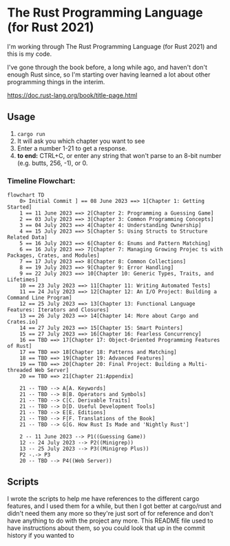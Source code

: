 # The Rust Programming Language (for Rust 2021)

I'm working through The Rust Programming Language (for Rust 2021) and this is my code.

I've gone through the book before, a long while ago, and haven't don't enough Rust since, so I'm starting over having learned a lot about other programming things in the interim.

https://doc.rust-lang.org/book/title-page.html

## Usage

1. `cargo run`
2. It will ask you which chapter you want to see
3. Enter a number 1-21 to get a response.
4. **to end:** CTRL+C, or enter any string that won't parse to an 8-bit number (e.g. butts, 256, -1), or 0.


### Timeline Flowchart: 

```mermaid 
flowchart TD
    0> Initial Commit ] == 08 June 2023 ==> 1[Chapter 1: Getting Started]
    1 == 11 June 2023 ==> 2[Chapter 2: Programming a Guessing Game]
    2 == 03 July 2023 ==> 3[Chapter 3: Common Programming Concepts]
    3 == 04 July 2023 ==> 4[Chapter 4: Understanding Ownership]
    4 == 15 July 2023 ==> 5[Chapter 5: Using Structs to Structure Related Data]
    5 == 16 July 2023 ==> 6[Chapter 6: Enums and Pattern Matching]
    6 == 16 July 2023 ==> 7[Chapter 7: Managing Growing Projec ts with Packages, Crates, and Modules]
    7 == 17 July 2023 ==> 8[Chapter 8: Common Collections]
    8 == 19 July 2023 ==> 9[Chapter 9: Error Handling]
    9 == 22 July 2023 ==> 10[Chapter 10: Generic Types, Traits, and Lifetimes]
    10 == 23 July 2023 ==> 11[Chapter 11: Writing Automated Tests]
    11 == 24 July 2023 ==> 12[Chapter 12: An I/O Project: Building a Command Line Program]
    12 == 25 July 2023 ==> 13[Chapter 13: Functional Language Features: Iterators and Closures]
    13 == 26 July 2023 ==> 14[Chapter 14: More about Cargo and Crates.io]
    14 == 27 July 2023 ==> 15[Chapter 15: Smart Pointers]
    15 == 27 July 2023 ==> 16[Chapter 16: Fearless Concurrency]
    16 == TBD ==> 17[Chapter 17: Object-Oriented Programming Features of Rust]
    17 == TBD ==> 18[Chapter 18: Patterns and Matching]
    18 == TBD ==> 19[Chapter 19: Advanced Features]
    19 == TBD ==> 20[Chapter 20: Final Project: Building a Multi-threaded Web Server]
    20 == TBD ==> 21[Chapter 21:Appendix]

    21 -- TBD --> A[A. Keywords]
    21 -- TBD --> B[B. Operators and Symbols]
    21 -- TBD --> C[C. Derivable Traits]
    21 -- TBD --> D[D. Useful Development Tools]
    21 -- TBD --> E[E. Editions]
    21 -- TBD --> F[F. Translations of the Book]
    21 -- TBD --> G[G. How Rust Is Made and 'Nightly Rust']

    2 -- 11 June 2023 --> P1((Guessing Game))
    12 -- 24 July 2023 --> P2((Minigrep))
    13 -- 25 July 2023 --> P3((Minigrep Plus))
    P2 -.-> P3
    20 -- TBD --> P4((Web Server))
```

## Scripts

I wrote the scripts to help me have references to the different cargo features, and I used them for a while, but then I got better at cargo/rust and didn't need them any more so they're just sort of for reference and don't have anything to do with the project any more.  This README file used to have instructions about them, so you could look that up in the commit history if you wanted to